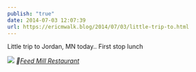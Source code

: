 ```yaml
---
publish: "true"
date: 2014-07-03 12:07:39
url: https://ericmwalk.blog/2014/07/03/little-trip-to.html
---
```


Little trip to Jordan, MN today.. First stop lunch

![](https://ericmwalk.blog/uploads/2022/4983d087b3.jpg)
*📍[Feed Mill Restaurant](https://maps.apple.com/?address=200%20Water%20St,%20Jordan,%20MN%20%2055352,%20United%20States&auid=1941537011346348880&ll=44.665303,-93.627280&lsp=9902&q=The%20Feed%20Mill%20Restaurant)*
